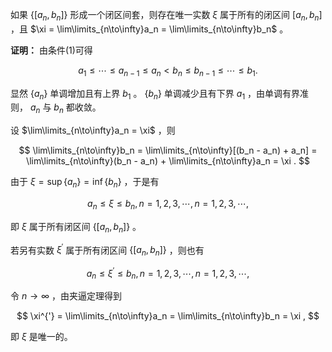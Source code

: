如果 $\{[a_n, b_n]\}$ 形成一个闭区间套，则存在唯一实数 $\xi$ 属于所有的闭区间 $[a_n, b_n]$ ，且
$\xi = \lim\limits_{n\to\infty}a_n = \lim\limits_{n\to\infty}b_n$ 。

**$\text{证明：}$** 由条件(1)可得

$$
a_1 \leqslant \cdots \leq a_{n-1} \leqslant a_n \lt b_n \leqslant b_{n-1} \leqslant \cdots \leqslant b_1 .
$$

显然 $\{a_n\}$ 单调增加且有上界 $b_1$ 。 $\{b_n\}$ 单调减少且有下界 $a_1$ ，由单调有界准则， $a_n$ 与 $b_n$ 都收敛。  

设 $\lim\limits_{n\to\infty}a_n = \xi$ ，则

$$
\lim\limits_{n\to\infty}b_n = \lim\limits_{n\to\infty}[(b_n - a_n) + a_n] = \lim\limits_{n\to\infty}(b_n - a_n) + \lim\limits_{n\to\infty}a_n = \xi .
$$

由于 $\xi = \sup \{a_n\} = \inf \{b_n\}$ ，于是有

$$
a_n \leqslant \xi \leqslant b_n, n=1,2,3,\cdots , n = 1,2,3,\cdots,
$$

即 $\xi$ 属于所有闭区间 $\{[a_n, b_n]\}$ 。  

若另有实数 $\xi^{'}$ 属于所有闭区间 $\{[a_n, b_n]\}$ ，则也有 

$$
a_n \leqslant \xi^{'} \leqslant b_n, n=1,2,3,\cdots , n = 1,2,3,\cdots,
$$

令 $n\to\infty$ ，由夹逼定理得到 

$$
\xi^{'} = \lim\limits_{n\to\infty}a_n = \lim\limits_{n\to\infty}b_n = \xi ,
$$

即 $\xi$ 是唯一的。